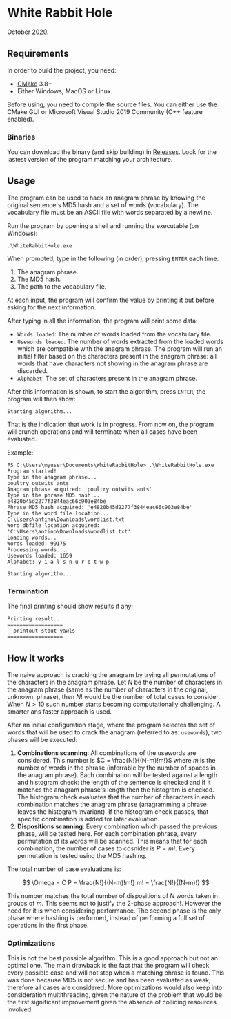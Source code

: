 # White Rabbit Hole
October 2020.

## Requirements
In order to build the project, you need:

- [CMake](https://cmake.org/runningcmake) 3.8+
- Either Windows, MacOS or Linux.

Before using, you need to compile the source files. You can either use the CMake GUI or Microsoft Visual Studio 2019 Community (C++ feature enabled).

### Binaries
You can download the binary (and skip building) in [Releases](https://github.com/andry-tino/coding-challenges/releases). Look for the lastest version of the program matching your architecture.

## Usage
The program can be used to hack an anagram phrase by knowing the original sentence's MD5 hash and a set of words (vocabulary). The vocabulary file must be an ASCII file with words separated by a newline.

Run the program by opening a shell and running the executable (on Windows):

```
.\WhiteRabbitHole.exe
```

When prompted, type in the following (in order), pressing `ENTER` each time:

1. The anagram phrase.
2. The MD5 hash.
3. The path to the vocabulary file.

At each input, the program will confirm the value by printing it out before asking for the next information.

After typing in all the information, the program will print some data:

- `Words loaded`: The number of words loaded from the vocabulary file.
- `Usewords loaded`: The number of words extracted from the loaded words which are compatible with the anagram phrase. The program will run an initial filter based on the characters present in the anagram phrase: all words that have characters not showing in the anagram phrase are discarded.
- `Alphabet`: The set of characters present in the anagram phrase.

After this information is shown, to start the algorithm, press `ENTER`, the program will then show:

```
Starting algorithm...
```

That is the indication that work is in progress. From now on, the program will crunch operations and will terminate when all cases have been evaluated.

Example:

```
PS C:\Users\myuser\Documents\WhiteRabbitHole> .\WhiteRabbitHole.exe
Program started!
Type in the anagram phrase...
poultry outwits ants
Anagram phrase acquired: 'poultry outwits ants'
Type in the phrase MD5 hash...
e4820b45d2277f3844eac66c903e84be
Phrase MD5 hash acquired: 'e4820b45d2277f3844eac66c903e84be'
Type in the word file location...
C:\Users\antino\Downloads\wordlist.txt
Word dbfile location acquired: 'C:\Users\antino\Downloads\wordlist.txt'
Loading words...
Words loaded: 99175
Processing words...
Usewords loaded: 1659
Alphabet: y i a l s n u r o t w p

Starting algorithm...
```

### Termination
The final printing should show results if any:

```
Printing result...
==================
- printout stout yawls
==================
```

## How it works
The naive approach is cracking the anagram by trying all permutations of the characters in the anagram phrase. Let $N$ be the number of characters in the anagram phrase (same as the number of characters in the original, unknown, phrase), then $N!$ would be the number of total cases to consider. When $N > 10$ such number starts becoming computationally challenging. A smarter ans faster approach is used.

After an initial configuration stage, where the program selectes the set of words that will be used to crack the anagram (referred to as: `usewords`), two phases will be executed:

1. **Combinations scanning**: All combinations of the usewords are considered. This number is $C = \frac{N!}{(N-m)!m!}$ where $m$ is the number of words in the phrase (inferrable by the number of spaces in the anagram phrase). Each combination will be tested against a length and histogram check: the length of the sentence is checked and if it matches the anagram phrase's length then the histogram is checked. The histogram check evaluates that the number of characters in each combination matches the anagram phrase (anagramming a phrase leaves the histogram invariant). If the histogram check passes, that specific combination is added for later evaluation.
2. **Dispositions scanning**: Every combination which passed the previous phase, will be tested here. For each combination phrase, every permutation of its words will be scanned. This means that for each combination, the number of cases to cosnider is $P = m!$. Every permutation is tested using the MD5 hashing.

The total number of case evaluations is:

$$
\Omega = C P = \frac{N!}{(N-m)!m!} m! = \frac{N!}{(N-m)!}
$$

This number matches the total number of dispositions of $N$ words taken in groups of $m$. This seems not to justify the 2-phase approach!. However the need for it is when considering performance. The second phase is the only phase where hashing is performed, instead of performing a full set of operations in the first phase.

### Optimizations
This is not the best possible algorithm. This is a good approach but not an optimal one. The main drawback is the fact that the program will check every possible case and will not stop when a matching phrase is found. This was done because MD5 is not secure and has been evaluated as weak, therefore all cases are considered. More optimizations would also keep into consideration multithreading, given the nature of the problem that would be the first significant improvement given the absence of colliding resources involved.